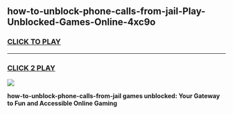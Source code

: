 
## how-to-unblock-phone-calls-from-jail-Play-Unblocked-Games-Online-4xc9o
<h3>
<a href="https://premium76.site?title=how-to-unblock-phone-calls-from-jail&ref=25A">CLICK TO PLAY</a></h3>
<hr>

<h3>
<a href="https://premium76.site?title=how-to-unblock-phone-calls-from-jail&ref=25A">CLICK 2 PLAY</a>
  
</h3>

<a href="https://premium76.site?title=how-to-unblock-phone-calls-from-jail&ref=25A"><img src="https://clearcache.store/games.png"></a>


**how-to-unblock-phone-calls-from-jail games unblocked: Your Gateway to Fun and Accessible Online Gaming**
